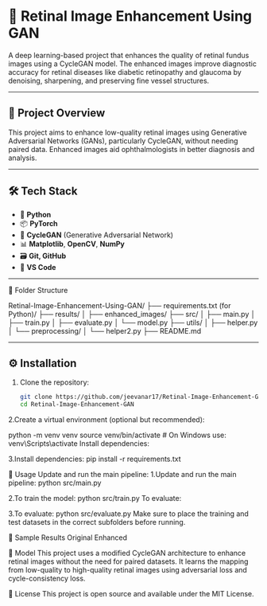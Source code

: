 # 🧠 Retinal Image Enhancement Using GAN

A deep learning-based project that enhances the quality of retinal fundus images using a CycleGAN model. The enhanced images improve diagnostic accuracy for retinal diseases like diabetic retinopathy and glaucoma by denoising, sharpening, and preserving fine vessel structures.

---

## 🚀 Project Overview

This project aims to enhance low-quality retinal images using Generative Adversarial Networks (GANs), particularly CycleGAN, without needing paired data. Enhanced images aid ophthalmologists in better diagnosis and analysis.

---

## 🛠️ Tech Stack

- 🐍 **Python**
- 📦 **PyTorch**
- 🧠 **CycleGAN** (Generative Adversarial Network)
- 📊 **Matplotlib**, **OpenCV**, **NumPy**
- 🗃️ **Git, GitHub**
- 📁 **VS Code**

---

📁 Folder Structure

Retinal-Image-Enhancement-Using-GAN/
├── requirements.txt (for Python)/
├── results/
│ ├── enhanced_images/
├── src/
│ ├── main.py
│ ├── train.py
│ ├── evaluate.py
│ └── model.py
├── utils/
│ ├── helper.py
│ └── preprocessing/
│ └── helper2.py
├── README.md

---

## ⚙️ Installation

1. Clone the repository:
   ```bash
   git clone https://github.com/jeevanar17/Retinal-Image-Enhancement-GAN.git
   cd Retinal-Image-Enhancement-GAN
2.Create a virtual environment (optional but recommended):

python -m venv venv
source venv/bin/activate  # On Windows use: venv\Scripts\activate
Install dependencies:

3.Install dependencies:
pip install -r requirements.txt


🚀 Usage
Update and run the main pipeline:
1.Update and run the main pipeline:
python src/main.py

2.To train the model:
python src/train.py
To evaluate:

3.To evaluate:
python src/evaluate.py
Make sure to place the training and test datasets in the correct subfolders before running.

📸 Sample Results
Original	Enhanced


🧠 Model
This project uses a modified CycleGAN architecture to enhance retinal images without the need for paired datasets. It learns the mapping from low-quality to high-quality retinal images using adversarial loss and cycle-consistency loss.

📄 License
This project is open source and available under the MIT License.
